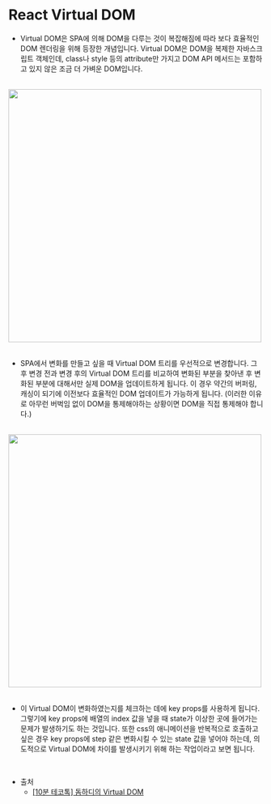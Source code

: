 # React Virtual DOM

- Virtual DOM은 SPA에 의해 DOM을 다루는 것이 복잡해짐에 따라 보다 효율적인 DOM 렌더링을 위해 등장한 개념입니다. Virtual DOM은 DOM을 복제한 자바스크립트 객체인데, class나 style 등의 attribute만 가지고 DOM API 메서드는 포함하고 있지 않은 조금 더 가벼운 DOM입니다.

<br />

<img src="https://github.com/muilyang12/what_i_studied/assets/78548830/164b1f1d-b89a-485b-a526-e2527895de1f" width=500 />

<br />
<br />

- SPA에서 변화를 만들고 싶을 때 Virtual DOM 트리를 우선적으로 변경합니다. 그 후 변경 전과 변경 후의 Virtual DOM 트리를 비교하여 변화된 부분을 찾아낸 후 변화된 부분에 대해서만 실제 DOM을 업데이트하게 됩니다. 이 경우 약간의 버퍼링, 캐싱이 되기에 이전보다 효율적인 DOM 업데이트가 가능하게 됩니다. (이러한 이유로 아무런 버벅임 없이 DOM을 통제해야하는 상황이면 DOM을 직접 통제해야 합니다.)

<br />

<img src="https://github.com/muilyang12/what_i_studied/assets/78548830/9e20b67e-e712-49d3-a3aa-8a9961fb858b" width=500 />

<br />
<br />

- 이 Virtual DOM이 변화하였는지를 체크하는 데에 key props를 사용하게 됩니다. 그렇기에 key props에 배열의 index 값을 넣을 때 state가 이상한 곳에 들어가는 문제가 발생하기도 하는 것입니다. 또한 css의 애니메이션을 반복적으로 호출하고 싶은 경우 key props에 step 같은 변화시킬 수 있는 state 값을 넣어야 하는데, 의도적으로 Virtual DOM에 차이를 발생시키기 위해 하는 작업이라고 보면 됩니다.

<br />

- 출처
  - [[10분 테코톡] 돔하디의 Virtual DOM](https://www.youtube.com/watch?v=6rDBqVHSbgM&ab_channel=%EC%9A%B0%EC%95%84%ED%95%9C%ED%85%8C%ED%81%AC)
